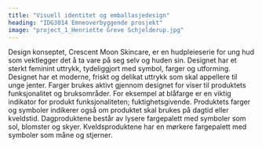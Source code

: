 ```yaml
---
title: "Visuell identitet og emballasjedesign"
heading: "IDG3014 Emneoverbyggende prosjekt"
image: "project_1_Henriette Greve Schjelderup.jpg"
---
```


Design konseptet, Crescent Moon Skincare, er en hudpleieserie for ung hud som vektlegger det å ta vare på seg selv og huden sin. 
Designet har et sterkt feminint uttrykk, tydeliggjort med symbol, farger og utforming. Designet har et moderne, friskt og delikat uttrykk som skal appellere til unge jenter. 
Farger brukes aktivt gjennom designet for viser til produktets funksjonalitet og bruksområder. For eksempel at blåfarge er en viktig indikator for produkt funksjonaliteten; fuktighetsgivende. 
Produktets farger og symboler indikerer også om produktet skal brukes på dagtid eller kveldstid. Dagproduktene består av lysere fargepalett med symboler som sol, blomster og skyer. Kveldsproduktene har en mørkere fargepalett med symboler som måne og stjerner.
